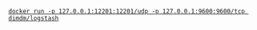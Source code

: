 [`docker run -p 127.0.0.1:12201:12201/udp -p 127.0.0.1:9600:9600/tcp dimdm/logstash`](https://hub.docker.com/r/dimdm/logstash/)
